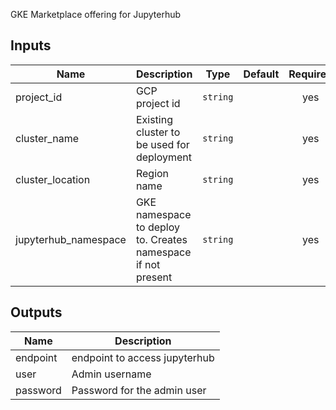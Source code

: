 GKE Marketplace offering for Jupyterhub 

## Inputs

| Name | Description | Type | Default | Required |
|------|-------------|------|---------|:--------:|
| project\_id | GCP project id | `string` |  | yes |
| cluster\_name | Existing cluster to be used for deployment | `string` |  | yes |
| cluster\_location | Region name | `string` |  | yes |
| jupyterhub\_namespace | GKE namespace to deploy to. Creates namespace if not present | `string` |  | yes |


## Outputs

| Name | Description |
|------|-------------|
| endpoint | endpoint to access jupyterhub |
| user | Admin username |
| password | Password for the admin user |
